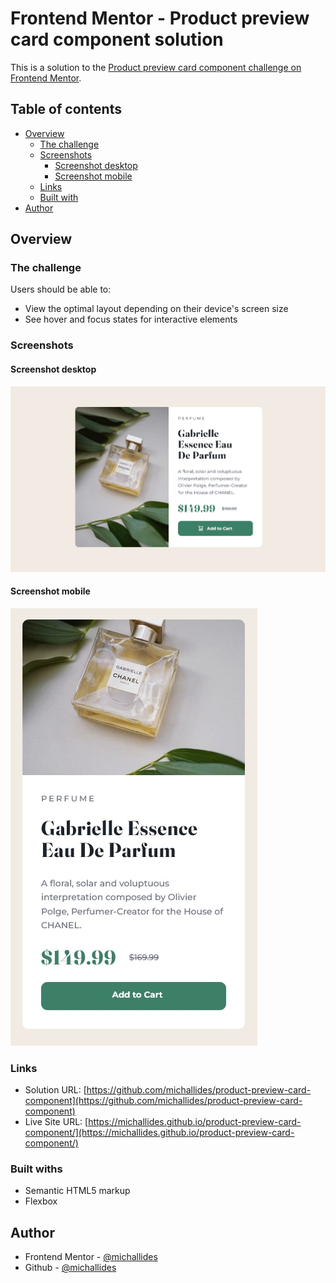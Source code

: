 # Frontend Mentor - Product preview card component solution

This is a solution to the [Product preview card component challenge on Frontend Mentor](https://www.frontendmentor.io/challenges/product-preview-card-component-GO7UmttRfa).

## Table of contents

- [Overview](#overview)
  - [The challenge](#the-challenge)
  - [Screenshots](#screenshots)
    - [Screenshot desktop](#screenshot-desktop)
    - [Screenshot mobile](#screenshot-mobile)
  - [Links](#links)
  - [Built with](#built-with)
- [Author](#author)

## Overview

### The challenge

Users should be able to:

- View the optimal layout depending on their device's screen size
- See hover and focus states for interactive elements

### Screenshots

#### Screenshot desktop

![Desktop screenshot](./screenshot-desktop.jpg)

#### Screenshot mobile

![Mobile screenshot](./screenshot-mobile.jpg)

### Links

- Solution URL: [https://github.com/michallides/product-preview-card-component](https://github.com/michallides/product-preview-card-component)
- Live Site URL: [https://michallides.github.io/product-preview-card-component/](https://michallides.github.io/product-preview-card-component/)

### Built withs

- Semantic HTML5 markup
- Flexbox

## Author

- Frontend Mentor - [@michallides](https://www.frontendmentor.io/profile/michallides)
- Github - [@michallides](https://github.com/michallides)
